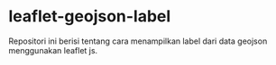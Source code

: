 # leaflet-geojson-label
Repositori ini berisi tentang cara menampilkan label dari data geojson menggunakan leaflet js.
